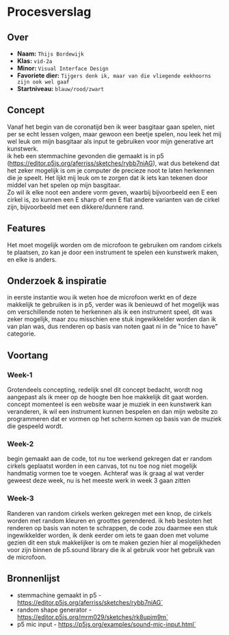 <!-- Vergeet je niet de comments uit te zetten voordat je begint met typen? 💬 -->

# Procesverslag

## Over
* **Naam:** `Thijs Bordewijk`
* **Klas:** `vid-2a`
* **Minor:** `Visual Interface Design`
* **Favoriete dier:** `Tijgers denk ik, maar van die vliegende eekhoorns zijn ook wel gaaf`
* **Startniveau:** `blauw/rood/zwart`

## Concept

Vanaf het begin van de coronatijd ben ik weer basgitaar gaan spelen, niet per se echt lessen volgen, maar gewoon een beetje spelen, nou leek het mij wel leuk om mijn basgitaar als input te gebruiken voor mijn generative art kunstwerk. <br />
ik heb een stemmachine gevonden die gemaakt is in p5 (https://editor.p5js.org/aferriss/sketches/rybb7niAG), wat dus betekend dat het zeker mogelijk is om je computer de precieze noot te laten herkennen die je speelt. Het lijkt mij leuk om te zorgen dat ik iets kan tekenen door middel van het spelen op mijn basgitaar. <br />
Zo wil ik elke noot een andere vorm geven, waarbij bijvoorbeeld een E een cirkel is, zo kunnen een E sharp of een E flat andere varianten van de cirkel zijn, bijvoorbeeld met een dikkere/dunnere rand.

## Features

Het moet mogelijk worden om de microfoon te gebruiken om random cirkels te plaatsen, zo kan je door een instrument te spelen een kunstwerk maken, en elke is anders.

## Onderzoek & inspiratie

in eerste instantie wou ik weten hoe de microfoon werkt en of deze makkelijk te gebruiken is in p5, verder was ik benieuwd of het mogelijk was om verschillende noten te herkennen als ik een instrument speel, dit was zeker mogelijk, maar zou misschien ene stuk ingewikkelder worden dan ik van plan was, dus renderen op basis van noten gaat ni in de "nice to have" categorie.

## Voortang

### Week-1
Grotendeels concepting, redelijk snel dit concept bedacht, wordt nog aangepast als ik meer op de hoogte ben hoe makkelijk dit gaat worden. concept momenteel is een website waar je muziek in een kunstwerk kan veranderen, ik wil een instrument kunnen bespelen en dan mijn website zo programmeren dat er vormen op het scherm komen op basis van de muziek die gespeeld wordt.

### Week-2
begin gemaakt aan de code, tot nu toe werkend gekregen dat er random cirkels geplaatst worden in een canvas, tot nu toe nog niet mogelijk handmatig vormen toe te voegen. Achteraf was ik graag al wat verder geweest deze week, nu is het meeste werk in week 3 gaan zitten

### Week-3
Randeren van random cirkels werken gekregen met een knop, de cirkels worden met random kleuren en groottes gerendered. ik heb besloten het renderen op basis van noten te schrappen, de code zou daarmee een stuk ingewikkelder worden, ik denk eerder om iets te gaan doen met volume gezien dit een stuk makkelijker is om te maken gezien hier al mogelijkheden voor zijn binnen de p5.sound library die ik al gebruik voor het gebruik van de microfoon.


## Bronnenlijst

* stemmachine gemaakt in p5 - https://editor.p5js.org/aferriss/sketches/rybb7niAG`
* random shape generator - https://editor.p5js.org/mrm029/sketches/rk8upjm9m`
* p5 mic input - https://p5js.org/examples/sound-mic-input.html`
